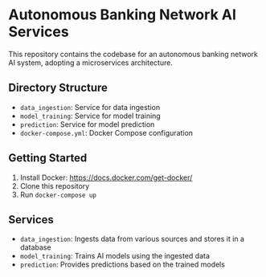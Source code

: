 # Autonomous Banking Network AI Services

This repository contains the codebase for an autonomous banking network AI system,
adopting a microservices architecture.

## Directory Structure

- `data_ingestion`: Service for data ingestion
- `model_training`: Service for model training
- `prediction`: Service for model prediction
- `docker-compose.yml`: Docker Compose configuration

## Getting Started

1. Install Docker: https://docs.docker.com/get-docker/
2. Clone this repository
3. Run `docker-compose up`

## Services

- `data_ingestion`: Ingests data from various sources and stores it in a database
- `model_training`: Trains AI models using the ingested data
- `prediction`: Provides predictions based on the trained models
